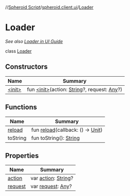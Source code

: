 //[Spheroid Script](../../index.md)/[spheroid.client.ui](../index.md)/[Loader](index.md)



# Loader  
 <i>See also [Loader in UI Guide](/docs/ui/loader.md)</i>  
  
class [Loader](index.md)   


## Constructors  
  
|  Name|  Summary| 
|---|---|
| [&lt;init&gt;](-init-.md)|  fun [&lt;init&gt;](-init-.md)(action: [String](../../spheroid/-string/index.md)?, request: [Any](../../spheroid/-any/index.md)?)   <br>


## Functions  
  
|  Name|  Summary| 
|---|---|
| [reload](reload.md)| fun [reload](reload.md)(callback: () -> [Unit](../../spheroid/-unit/index.md))  <br>
| toString| fun toString(): [String](../../spheroid/-string/index.md)  <br>


## Properties  
  
|  Name|  Summary| 
|---|---|
| [action](index.md#spheroid.client.ui/Loader/action/#/PointingToDeclaration/)|  var [action](index.md#spheroid.client.ui/Loader/action/#/PointingToDeclaration/): [String](../../spheroid/-string/index.md)?   <br>
| [request](index.md#spheroid.client.ui/Loader/request/#/PointingToDeclaration/)|  var [request](index.md#spheroid.client.ui/Loader/request/#/PointingToDeclaration/): [Any](../../spheroid/-any/index.md)?   <br>

